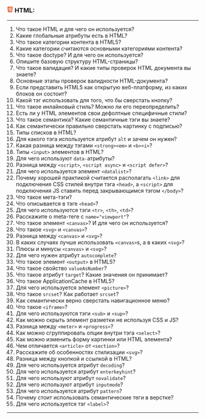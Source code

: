 <h3>
  <img src="../assets/HTML.png" width="16" height="16" />
  <span>HTML:</span>
</h3>

---
1. Что такое HTML и для чего он используется?
2. Какие глобальные атрибуты есть в HTML?
3. Что такое категории контента в HTML5?
4. Какие категории считаются основными категориями контента?
5. Что такое doctype? И для чего он используется?
6. Опишите базовую структуру HTML-страницы?
7. Что такое валидация? И какие типы проверок HTML документа вы знаете?
8. Основные этапы проверок валидности HTML-документа?
9. Если представить HTML5 как открытую веб-платформу, из каких блоков он состоит?
10. Какой тэг использовать для того, что бы сверстать кнопку?
11. Что такое инлайновый стиль? Можно ли его переопределить?
12. Есть ли у HTML элементов свои дефолтные специфичные стили?
13. Что такое семантика? Какие семантичные тэги вы знаете?
14. Как семантически правильно сверстать картинку с подписью?
15. Типы списков в HTML?
16. Для какого тэга используется атрибут `alt` и зачем он нужен?
17. Какая разница между тэгами `<strong><em>` и `<b><i>`?
18. Типы `<input>` элементов в HTML?
19. Для чего используют `data-`атрибуты?
20. Разница между `<script>`, `<script async>` и `<script defer>`?
21. Для чего используется элемент `<datalist>`?
22. Почему хорошей практикой считается располагать `<link>` для подключения CSS стилей внутри тэга `<head>`, а `<script>` для подключения JS ставить перед закрывающимся тэгом `</body>`?
23. Что такое мета-тэги?
24. Что описывается в тэге `<head>`?
25. Для чего используются тэги `<tr>`, `<th>`, `<td>`?
26. Расскажите о meta-теге с `name="viewport"`?
27. Что такое элемент `<canvas>`? И для чего он используется?
28. Что такое `<svg>` и `<canvas>`?
29. Разница между `<canvas>` и `<svg>`?
30. В каких случаях лучше использовать `<canvas>`s, а в каких `<svg>`?
31. Плюсы и минусы `<canvas>` и `<svg>`?
32. Для чего нужен атрибут `autocomplete`?
33. Что такое элемент `<output>` в HTML5?
34. Что такое свойство `valueAsNumber`?
35. Что такое атрибут `target`? Какие значения он принимает?
36. Что такое ApplicationCache в HTML5?
37. Для чего используется элемент `<picture>`?
38. Что такое `srcset`? Как работает `srcset`?
39. Как  семантически верно сверстать навигационное меню?
40. Что такое `<iframe>`?
41. Для чего используются тэги `<sub>` и `<sup>`?
42. Как можно скрыть элемент разметки не используя CSS и JS?
43. Разница между `<meter>` и `<progress>`?
44. Как можно сгруппировать опции внутри тэга `<select>`?
45. Как можно изменить форму картинки или HTML элемента?
46. Чем отличается `<article>` от `<section>`?
47. Расскажите об особенностях стилизации `<svg>`?
48. Разница между кнопкой и ссылкой в HTML?
49. Для чего используется атрибут `decoding`?
50. Для чего используется атрибут `enterkeyhint`?
51. Для чего используют атрибут `novalidate`?
52. Для чего используют атрибут `inputmode`?
53. Для чего используется атрибут `pattern`?
54. Почему стоит использовать семантические теги в верстке?
55. Для чего используется тэг `<label>`?
---
